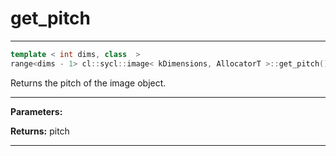 # get_pitch

---

```cpp
template < int dims, class  >
range<dims - 1> cl::sycl::image< kDimensions, AllocatorT >::get_pitch() const
```


Returns the pitch of the image object. 


---
**Parameters:**

**Returns:** pitch 

---
